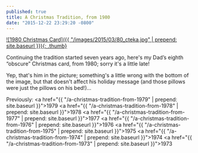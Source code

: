 ```yaml
---
published: true
title: A Christmas Tradition, from 1980
date: "2015-12-22 23:29:20 -0800"
---
```


<a href="/images/2015/03/80_cteka.jpg" target="_blank">
  ![1980 Christmas Card]({{ "/images/2015/03/80_cteka.jpg" | prepend: site.baseurl }}){: .thumb}
</a>

Continuing the tradition started seven years ago, here's my Dad&rsquo;s eighth
&ldquo;obscure&rdquo; Christmas card, from 1980; sorry it's a little late!

Yep, that's him in the picture; something's a little wrong with the bottom of
the image, but that doesn't affect his holiday message (and those pillows were
just the pillows on his bed!)...

Previously:
<a href="{{ "/a-christmas-tradition-from-1979" | prepend: site.baseurl }}">1979</a>
<a href="{{ "/a-christmas-tradition-from-1978" | prepend: site.baseurl }}">1978</a>
<a href="{{ "/a-christmas-tradition-from-1977" | prepend: site.baseurl }}">1977</a>
<a href="{{ "/a-christmas-tradition-from-1976" | prepend: site.baseurl }}">1976</a>
<a href="{{ "/a-christmas-tradition-from-1975" | prepend: site.baseurl }}">1975</a>
<a href="{{ "/a-christmas-tradition-from-1974" | prepend: site.baseurl }}">1974</a>
<a href="{{ "/a-christmas-tradition-from-1973" | prepend: site.baseurl }}">1973</a>
